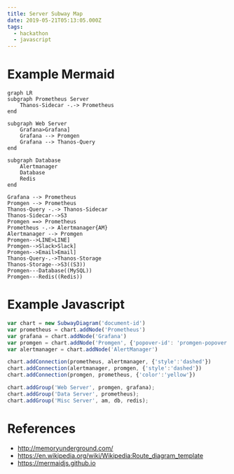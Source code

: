 ```yaml
---
title: Server Subway Map
date: 2019-05-21T05:13:05.000Z
tags:
  - hackathon
  - javascript
---
```


# Example Mermaid

```
graph LR
subgraph Prometheus Server
    Thanos-Sidecar -.-> Prometheus
end

subgraph Web Server
    Grafana>Grafana]
    Grafana --> Promgen
    Grafana --> Thanos-Query
end

subgraph Database
    Alertmanager
    Database
    Redis
end

Grafana --> Prometheus
Promgen --> Prometheus
Thanos-Query -.-> Thanos-Sidecar
Thanos-Sidecar-->S3
Promgen ==> Prometheus
Prometheus -.-> Alertmanager{AM}
Alertmanager --> Promgen
Promgen-->LINE>LINE]
Promgen-->Slack>Slack]
Promgen-->Email>Email]
Thanos-Query-.->Thanos-Storage
Thanos-Storage-->S3((S3))
Promgen---Database((MySQL))
Promgen---Redis((Redis))
```

# Example Javascript

```javascript
var chart = new SubwayDiagram('document-id')
var prometheus = chart.addNode('Prometheus')
var grafana = chart.addNode('Grafana')
var promgen = chart.addNode('Promgen', {'popover-id': 'promgen-popover'})
var alertmanager = chart.addNode('AlertManager')

chart.addConnection(prometheus, alertmanager, {'style':'dashed'})
chart.addConnection(alertmanager, promgen, {'style':'dashed'})
chart.addConnection(promgen, prometheus, {'color':'yellow'})

chart.addGroup('Web Server', promgen, grafana);
chart.addGroup('Data Server', prometheus);
chart.addGroup('Misc Server', am, db, redis);
```

# References

- <http://memoryunderground.com/>
- <https://en.wikipedia.org/wiki/Wikipedia:Route_diagram_template>
- <https://mermaidjs.github.io>
